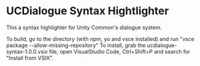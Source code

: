 # UCDialogue Syntax Hightlighter

This a syntax highlighter for Unity Common's dialogue system.

To build, go to the directory (with npm, yo and vsce installed) and run "vsce package --allow-missing-repository"
To install, grab the ucdialogue-syntax-1.0.0.vsix file, open VisualStudio Code, Ctrl+Shift+P and search for "Install from VSIX".

